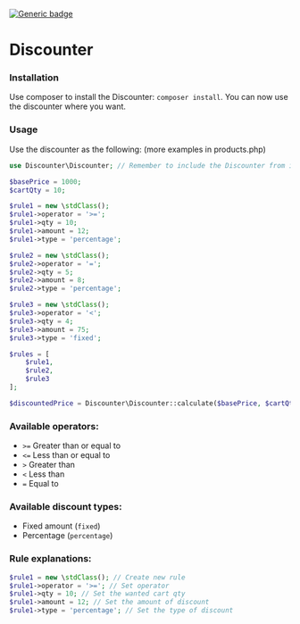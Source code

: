 [![Generic badge](https://img.shields.io/badge/PHP-7.1%2B-green.svg)](#)

# Discounter

### Installation

Use composer to install the Discounter: `composer install`. You can now use the discounter where you want.

### Usage

Use the discounter as the following: (more examples in products.php)
```php
use Discounter\Discounter; // Remember to include the Discounter from its namespace

$basePrice = 1000;
$cartQty = 10;

$rule1 = new \stdClass();
$rule1->operator = '>=';
$rule1->qty = 10;
$rule1->amount = 12;
$rule1->type = 'percentage';

$rule2 = new \stdClass();
$rule2->operator = '=';
$rule2->qty = 5;
$rule2->amount = 8;
$rule2->type = 'percentage';

$rule3 = new \stdClass();
$rule3->operator = '<';
$rule3->qty = 4;
$rule3->amount = 75;
$rule3->type = 'fixed';

$rules = [
    $rule1,
    $rule2,
    $rule3
];

$discountedPrice = Discounter\Discounter::calculate($basePrice, $cartQty, $rules)->get();
```

### Available operators:
 - `>=` Greater than or equal to
 - `<=` Less than or equal to
 - `>` Greater than
 - `<` Less than
 - `=` Equal to
 
 ### Available discount types:
 - Fixed amount (`fixed`)
 - Percentage (`percentage`)
 

### Rule explanations:
```php
$rule1 = new \stdClass(); // Create new rule
$rule1->operator = '>='; // Set operator
$rule1->qty = 10; // Set the wanted cart qty
$rule1->amount = 12; // Set the amount of discount
$rule1->type = 'percentage'; // Set the type of discount
```
 
 
